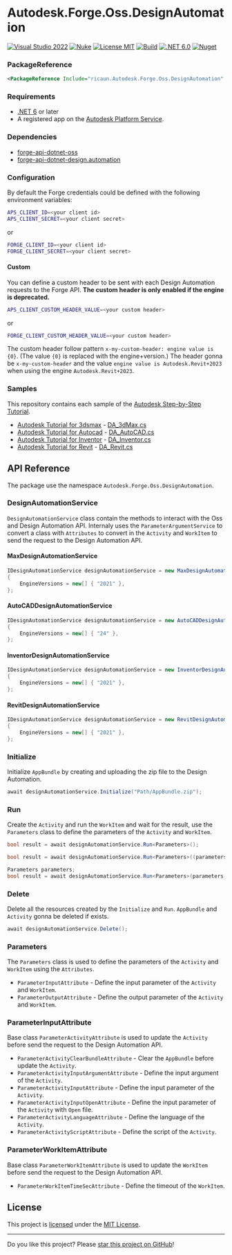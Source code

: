 # Autodesk.Forge.Oss.DesignAutomation

[![Visual Studio 2022](https://img.shields.io/badge/Visual%20Studio-2022-blue)](https://github.com/ricaun-io/forge-api-dotnet-oss.design.automation)
[![Nuke](https://img.shields.io/badge/Nuke-Build-blue)](https://nuke.build/)
[![License MIT](https://img.shields.io/badge/License-MIT-blue.svg)](LICENSE)
[![Build](https://github.com/ricaun-io/forge-api-dotnet-oss.design.automation/actions/workflows/Build.yml/badge.svg)](https://github.com/ricaun-io/forge-api-dotnet-oss.design.automation/actions)
[![.NET 6.0](https://img.shields.io/badge/.NET%206.0-blue.svg)](https://github.com/ricaun-io/forge-api-dotnet-oss.design.automation)
[![Nuget](https://img.shields.io/nuget/v/ricaun.Autodesk.Forge.Oss.DesignAutomation?logo=nuget&label=nuget&color=blue)](https://www.nuget.org/packages/ricaun.Autodesk.Forge.Oss.DesignAutomation)

### PackageReference

```xml
<PackageReference Include="ricaun.Autodesk.Forge.Oss.DesignAutomation" Version="*" />
```

### Requirements

- [.NET 6](https://dotnet.microsoft.com/en-us/download/dotnet/6.0) or later
- A registered app on the [Autodesk Platform Service](http://aps.autodesk.com). 

### Dependencies

* [forge-api-dotnet-oss](https://github.com/ricaun-io/forge-api-dotnet-oss)
* [forge-api-dotnet-design.automation](https://github.com/Autodesk-Forge/forge-api-dotnet-design.automation)

### Configuration

By default the Forge credentials could be defined with the following environment variables:

```bash
APS_CLIENT_ID=<your client id>
APS_CLIENT_SECRET=<your client secret>
```

or

```bash
FORGE_CLIENT_ID=<your client id>
FORGE_CLIENT_SECRET=<your client secret>
```

#### Custom

You can define a custom header to be sent with each Design Automation requests to the Forge API.
**The custom header is only enabled if the engine is deprecated.**

```bash
APS_CLIENT_CUSTOM_HEADER_VALUE=<your custom header>
```

or

```bash
FORGE_CLIENT_CUSTOM_HEADER_VALUE=<your custom header>
```

The custom header follow pattern `x-my-custom-header: engine value is {0}`. (The value `{0}` is replaced with the engine+version.)
The header gonna be `x-my-custom-header` and the value `engine value is Autodesk.Revit+2023` when using the engine `Autodesk.Revit+2023`.

### Samples

This repository contains each sample of the [Autodesk Step-by-Step Tutorial](https://aps.autodesk.com/en/docs/design-automation/v3/tutorials/).

* [Autodesk Tutorial for 3dsmax](https://aps.autodesk.com/en/docs/design-automation/v3/tutorials/3dsmax/) - [DA_3dMax.cs](Autodesk.Forge.Oss.DesignAutomation.Samples/DA_3dMax.cs)
* [Autodesk Tutorial for Autocad](https://aps.autodesk.com/en/docs/design-automation/v3/tutorials/autocad/) - [DA_AutoCAD.cs](Autodesk.Forge.Oss.DesignAutomation.Samples/DA_AutoCAD.cs)
* [Autodesk Tutorial for Inventor](https://aps.autodesk.com/en/docs/design-automation/v3/tutorials/inventor/) - [DA_Inventor.cs](Autodesk.Forge.Oss.DesignAutomation.Samples/DA_Inventor.cs)
* [Autodesk Tutorial for Revit](https://aps.autodesk.com/en/docs/design-automation/v3/tutorials/revit/) - [DA_Revit.cs](Autodesk.Forge.Oss.DesignAutomation.Samples/DA_Revit.cs)

## API Reference

The package use the namespace `Autodesk.Forge.Oss.DesignAutomation`.

### DesignAutomationService

`DesignAutomationService` class contain the methods to interact with the Oss and Design Automation API. 
Internaly uses the `ParameterArgumentService` to convert a class with `Attributes` to convert in the `Activity` and `WorkItem` to send the request to the Design Automation API.

#### MaxDesignAutomationService
```csharp
IDesignAutomationService designAutomationService = new MaxDesignAutomationService("AppName")
{
	EngineVersions = new[] { "2021" },
};
```
#### AutoCADDesignAutomationService
```csharp
IDesignAutomationService designAutomationService = new AutoCADDesignAutomationService("AppName")
{
	EngineVersions = new[] { "24" },
};
```
#### InventorDesignAutomationService
```csharp
IDesignAutomationService designAutomationService = new InventorDesignAutomationService("AppName")
{
	EngineVersions = new[] { "2021" },
};
```
#### RevitDesignAutomationService
```csharp
IDesignAutomationService designAutomationService = new RevitDesignAutomationService("AppName")
{
	EngineVersions = new[] { "2021" },
};
```

### Initialize

Initialize `AppBundle` by creating and uploading the zip file to the Design Automation.

```csharp
await designAutomationService.Initialize("Path/AppBundle.zip");
```

### Run

Create the `Activity` and run the `WorkItem` and wait for the result, use the `Parameters` class to define the parameters of the `Activity` and `WorkItem`.

```csharp
bool result = await designAutomationService.Run<Parameters>();
```

```csharp
bool result = await designAutomationService.Run<Parameters>((parameters) => {});
```

```csharp
Parameters parameters;
bool result = await designAutomationService.Run<Parameters>(parameters);
```

### Delete

Delete all the resources created by the `Initialize` and `Run`. 
`AppBundle` and `Activity` gonna be deleted if exists.

```csharp
await designAutomationService.Delete();
```

### Parameters

The `Parameters` class is used to define the parameters of the `Activity` and `WorkItem` using the `Attributes`.
* `ParameterInputAttribute` - Define the input parameter of the `Activity` and `WorkItem`.
* `ParameterOutputAttribute` - Define the output parameter of the `Activity` and `WorkItem`.

### ParameterInputAttribute
Base class `ParameterActivityAttribute` is used to update the `Activity` before send the request to the Design Automation API.
* `ParameterActivityClearBundleAttribute` - Clear the `AppBundle` before update the `Activity`.
* `ParameterActivityInputArgumentAttribute` - Define the input argument of the `Activity`.
* `ParameterActivityInputAttribute` - Define the input parameter of the `Activity`.
* `ParameterActivityInputOpenAttribute` - Define the input parameter of the `Activity` with `Open` file.
* `ParameterActivityLanguageAttribute` - Define the language of the `Activity`.
* `ParameterActivityScriptAttribute` - Define the script of the `Activity`.

### ParameterWorkItemAttribute
Base class `ParameterWorkItemAttribute` is used to update the `WorkItem` before send the request to the Design Automation API.

* `ParameterWorkItemTimeSecAttribute` - Define the timeout of the `WorkItem`.

## License

This project is [licensed](LICENSE) under the [MIT License](https://en.wikipedia.org/wiki/MIT_License).

---

Do you like this project? Please [star this project on GitHub](https://github.com/ricaun-io/forge-api-dotnet-oss.design.automation/stargazers)!